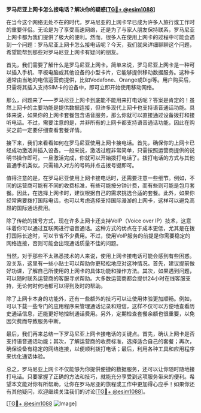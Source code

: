 **罗马尼亚上网卡怎么接电话？解决你的疑惑[[TG💪+ @esim1088](https://t.me/s/esim1088)]**

在当今这个网络无处不在的时代，罗马尼亚的上网卡早已成为许多人旅行或工作时的重要伴侣。无论是为了享受高速网络，还是为了与家人朋友保持联系，罗马尼亚上网卡都为我们提供了极大的便利。然而，很多人在使用上网卡的过程中可能会遇到一个问题：罗马尼亚上网卡怎么接电话呢？今天，我们就来详细聊聊这个问题，希望能帮到那些对罗马尼亚上网卡有疑问的朋友。

首先，我们需要了解什么是罗马尼亚上网卡。简单来说，罗马尼亚上网卡是一种可以插入手机、平板电脑或其他设备的小型卡片，它能够提供移动数据服务。这种卡通常由当地的电信运营商提供，比如Vodafone、Orange或Digi等。用户购买后，只需将其插入支持SIM卡的设备中，即可立即开始使用移动网络。

那么，问题来了——罗马尼亚上网卡到底能不能用来打电话呢？答案是肯定的！虽然上网卡的主要功能是提供数据连接，但许多现代上网卡也支持语音通话功能。具体来说，如果你的上网卡套餐包含语音服务，那么你就可以直接通过设备拨打和接听电话。不过，需要注意的是，并非所有的上网卡都支持语音通话功能，因此在购买之前一定要仔细查看套餐详情。

接下来，我们来看看如何在罗马尼亚使用上网卡接电话。首先，确保你的上网卡已经成功激活并插入设备。一般来说，激活过程非常简单，只需按照运营商提供的说明书操作即可。一旦激活完成，你就可以开始拨打电话了。拨打电话的方式与其他普通手机类似，只需输入对方的号码并点击拨号键即可。

值得注意的是，在罗马尼亚使用上网卡接电话时，还需要注意一些细节。例如，不同的运营商可能有不同的收费标准，有些可能按分钟计费，而有些则可能是包月套餐。因此，在选择上网卡时，建议根据自己的需求挑选合适的套餐。此外，如果你经常需要拨打国际电话，也可以考虑选择支持国际漫游的上网卡，这样可以避免高昂的国际通话费用。

除了传统的拨号方式，现在许多上网卡还支持VoIP（Voice over IP）技术，这意味着你可以通过互联网进行语音通话。这种方式的优点在于成本更低，尤其是在拨打国际长途时，可以节省不少费用。不过，使用VoIP服务的前提是你需要稳定的网络连接，否则可能会出现通话质量不佳的问题。

当然，对于那些不太熟悉技术的人来说，使用上网卡接电话可能会感到有些困惑。没关系，这里有一些小贴士可以帮助你更轻松地应对这种情况。首先，建议提前做好功课，了解自己所使用的上网卡的具体功能和操作方法。其次，如果遇到问题，可以随时联系运营商的客服寻求帮助。大多数运营商都会提供24小时在线客服支持，无论何时何地都可以得到及时的帮助。

除了上网卡本身的功能外，还有一些额外的技巧可以让使用体验更加顺畅。例如，可以下载一些专门的应用程序来管理通话记录和短信，这样不仅可以方便地查看历史通话信息，还能更好地控制通话费用。另外，定期检查套餐余额也很重要，以免因欠费而导致服务中断。

最后，我们再来总结一下罗马尼亚上网卡接电话的关键点。首先，确认上网卡是否支持语音通话功能；其次，了解运营商的收费标准，选择适合自己的套餐；再次，确保设备有稳定的网络连接，以便顺利拨打电话；最后，利用各种工具和应用程序来优化通话体验。

总之，罗马尼亚上网卡不仅能够为你提供便捷的数据服务，还可以让你随时随地接打电话。只要掌握了正确的方法和技巧，就能充分享受到这项服务带来的便利。希望本文能对你有所帮助，让你在罗马尼亚的旅程或工作中更加得心应手！如果你还有其他疑问，欢迎继续关注我们的讨论[[TG💪+ @esim1088](https://t.me/s/esim1088)]。

[[TG💪+ @esim1088](https://t.me/s/esim1088) ![Image](https://i.postimg.cc/4NQfJmqS/Snipaste-2025-05-13-00-14-12.png)]